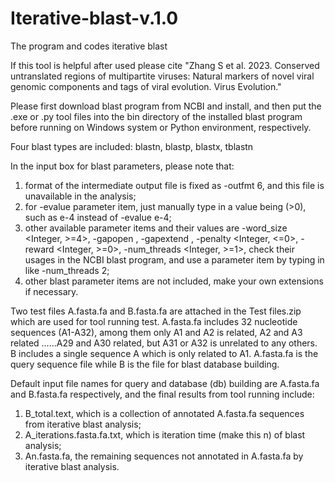 # Iterative-blast-v.1.0
The program and codes iterative blast

If this tool is helpful after used please cite "Zhang S et al. 2023. Conserved untranslated regions of multipartite viruses: Natural markers of novel viral genomic components and tags of viral evolution. Virus Evolution."

Please first download blast program from NCBI and install, and then put the .exe or .py tool files into the bin directory of the installed blast program before running on Windows system or Python environment, respectively.

Four blast types are included: blastn, blastp, blastx, tblastn

In the input box for blast parameters, please note that:
1)	format of the intermediate output file is fixed as -outfmt 6, and this file is unavailable in the analysis;
2)	for -evalue parameter item, just manually type in a value being <Real> (>0), such as e-4 instead of -evalue e-4;
3)	other available parameter items and their values are -word_size <Integer, >=4>, -gapopen <Integer>, -gapextend <Integer>, -penalty <Integer, <=0>, -reward <Integer, >=0>, -num_threads <Integer, >=1>, check their usages in the NCBI blast program, and use a parameter item by typing in like -num_threads 2; 
4)	other blast parameter items are not included, make your own extensions if necessary.

Two test files A.fasta.fa and B.fasta.fa are attached in the Test files.zip which are used for tool running test. A.fasta.fa includes 32 nucleotide sequences (A1-A32), among them only A1 and A2 is related, A2 and A3 related ……A29 and A30 related, but A31 or A32 is unrelated to any others. B includes a single sequence A which is only related to A1. A.fasta.fa is the query sequence file while B is the file for blast database building.

Default input file names for query and database (db) building are A.fasta.fa and B.fasta.fa respectively, and the final results from tool running include:
1)	B_total.text, which is a collection of annotated A.fasta.fa sequences from iterative blast analysis;
2)	A_iterations.fasta.fa.txt, which is iteration time (make this n) of blast analysis;
3)	An.fasta.fa, the remaining sequences not annotated in A.fasta.fa by iterative blast analysis.
